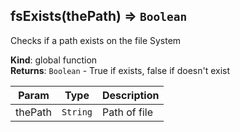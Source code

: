 <a name="fsExists"></a>
## fsExists(thePath) ⇒ <code>Boolean</code>
Checks if a path exists on the file System

**Kind**: global function  
**Returns**: <code>Boolean</code> - True if exists, false if doesn't exist  

| Param | Type | Description |
| --- | --- | --- |
| thePath | <code>String</code> | Path of file |

